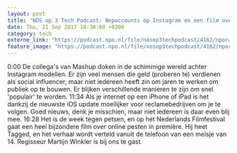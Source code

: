 ```yaml
---
layout: post
title: "NOS op 3 Tech Podcast: Nepaccounts op Instagram en een film over cyberpesten"
date: Thu, 21 Sep 2017 18:30:00 +0200
category: tech
externe_link: "https://podcast.npo.nl/file/nosop3techpodcast/4162/nporadio1_nosop3techpodcast_20170921_nos-op-3-tech-podcast-nepaccounts-op-instagram-en-een-film-over-cyberpesten.mp3"
feature_image: "https://podcast.npo.nl/file/nosop3techpodcast/4162/nporadio1_nosop3techpodcast_20170921_nos-op-3-tech-podcast-nepaccounts-op-instagram-en-een-film-over-cyberpesten.mp3"
---
```


0:00 De collega's van Mashup doken in de schimmige wereld achter Instagram modellen. Er zijn veel mensen die geld (proberen te) verdienen als social influencer, maar niet iedereen heeft zin om jaren te werken om publiek op te bouwen. Er blijken verschillende manieren te zijn om snel 'populair' te worden.
11:34 Als je internet op een iPhone of iPad is het dankzij de nieuwste iOS update moeilijker voor reclamebedrijven om je te volgen. Goed nieuws, denk je misschien, maar niet iedereen is daar even blij mee.
16:28 Het is de week tegen petsen, en op het Nederlands Filmfestival gaat een heel bijzondere film over online pesten in première. Hij heet Tagged, en het verhaal wordt verteld vanuit de telefoon van een meisje van 14. Regisseur Martijn Winkler is bij ons te gast.<img src="http://feeds.feedburner.com/~r/nosop3-tech-podcast/~4/hVgkXPXSQOU" height="1" width="1" alt=""/>
